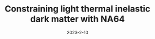 ---
title: 'Constraining light thermal inelastic dark matter with NA64'
pub_number: 5
authors: Martina Mongillo, Asli Abdullahi, Benjamin Banto Oberhauser, Paolo Crivelli, Matheus Hostert, Daniele Massaro, Laura Molina Bueno, Silvia Pascoli
collection: publication
permalink: /publication/2023-2-10-ConstraininglightthermalinelasticdarkmatterwithNA64
date: 2023-2-10
venue: Eur.Phys.J.C 
paperurl: 'https://arxiv.org/abs/2302.05414'
citation_notitle: 'Martina Mongillo, Asli Abdullahi, Benjamin Banto Oberhauser, Paolo Crivelli, Matheus Hostert, Daniele Massaro, Laura Molina Bueno, Silvia Pascoli, Eur.Phys.J.C 83 (2023) 5 391'
citation: 'Constraining light thermal inelastic dark matter with NA64, Martina Mongillo, Asli Abdullahi, Benjamin Banto Oberhauser, Paolo Crivelli, Matheus Hostert, Daniele Massaro, Laura Molina Bueno, Silvia Pascoli, Eur.Phys.J.C 83 (2023) 5 391'
eprint: '2302.05414'

---